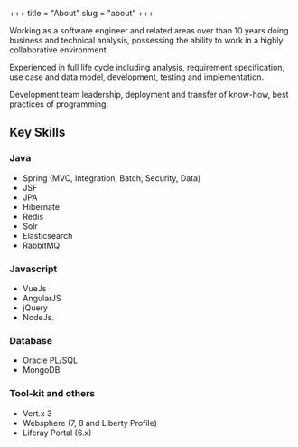 +++
title = "About"
slug = "about"
+++

Working as a software engineer and related areas over than 10 years doing business and technical analysis, possessing the ability to work in a highly collaborative environment.

Experienced in full life cycle including analysis, requirement specification, use case and data model, development, testing and implementation.

Development team leadership, deployment and transfer of know-how, best practices of programming.

## Key Skills

### Java

* Spring (MVC, Integration, Batch, Security, Data)
* JSF
* JPA
* Hibernate
* Redis
* Solr
* Elasticsearch
* RabbitMQ

### Javascript

* VueJs
* AngularJS
* jQuery
* NodeJs.

### Database

* Oracle PL/SQL
* MongoDB

### Tool-kit and others

* Vert.x 3
* Websphere (7, 8 and Liberty Profile)
* Liferay Portal (6.x)
